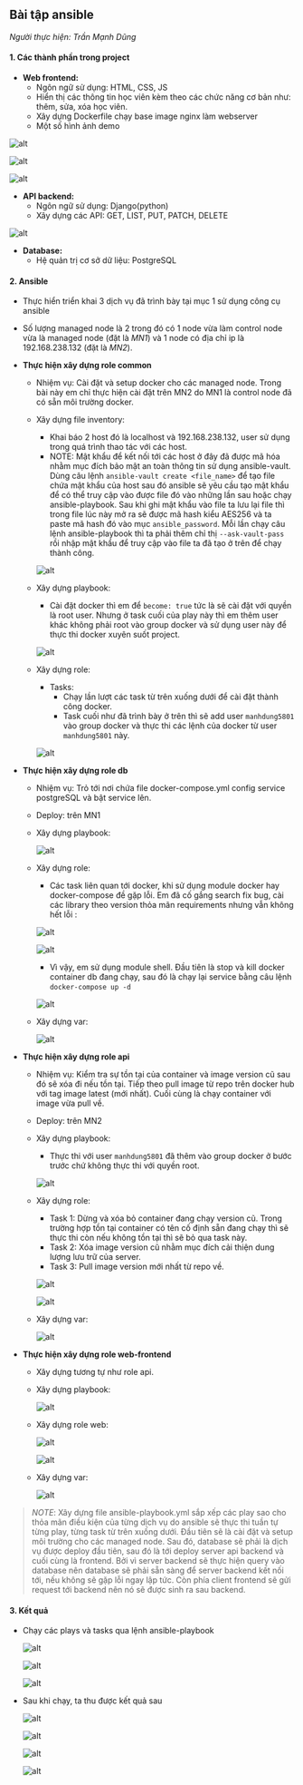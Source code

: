 ## Bài tập ansible

*Người thực hiện: Trần Mạnh Dũng*

#### 1. Các thành phần trong project
- **Web frontend:**
  - Ngôn ngữ sử dụng: HTML, CSS, JS
  - Hiển thị các thông tin học viên kèm theo các chức năng cơ bản như: thêm, sửa, xóa học viên.
  - Xây dựng Dockerfile chạy base image nginx làm webserver 
  - Một số hình ảnh demo
  
![alt](images/1-1-web-frontend.jpg)

![alt](images/1-2-web-frontend.jpg)

![alt](images/1-3-web-frontend.png)
- **API backend:**
  - Ngôn ngữ sử dụng: Django(python)
  - Xây dựng các API: GET, LIST, PUT, PATCH, DELETE
  
![alt](images/1-4-api.png)
- **Database:**
  - Hệ quản trị cơ sở dữ liệu: PostgreSQL
#### 2. Ansible
- Thực hiển triển khai 3 dịch vụ đã trình bày tại mục 1 sử dụng công cụ ansible
- Số lượng managed node là 2 trong đó có 1 node vừa làm control node vừa là managed node (đặt là *MN1*) và 1 node có địa chỉ ip là 192.168.238.132 (đặt là *MN2*).
- **Thực hiện xây dựng role common**
  - Nhiệm vụ: Cài đặt và setup docker cho các managed node. Trong bài này em chỉ thực hiện cài đặt trên MN2 do MN1 là control node đã có sẵn môi trường docker.
  - Xây dựng file inventory:
    - Khai báo 2 host đó là localhost và 192.168.238.132, user sử dụng trong quá trình thao tác với các host.
    - NOTE: Mật khẩu để kết nối tới các host ở đây đã được mã hóa nhằm mục đích bảo mật an toàn thông tin sử dụng ansible-vault. Dùng câu lệnh `ansible-vault create <file_name>` để tạo file chứa mật khẩu của host sau đó ansible sẽ yêu cầu tạo mật khẩu để có thể truy cập vào được file đó vào những lần sau hoặc chạy ansible-playbook. Sau khi ghi mật khẩu vào file ta lưu lại file thì trong file lúc này mở ra sẽ được mã hash kiểu AES256 và ta paste mã hash đó vào mục `ansible_password`. Mỗi lần chạy câu lệnh ansible-playbook thì ta phải thêm chỉ thị `--ask-vault-pass` rồi nhập mật khẩu để truy cập vào file ta đã tạo ở trên để chạy thành công.

    ![alt](images/2-1-ansible-.png)

  - Xây dựng playbook:
    - Cài đặt docker thì em để `become: true` tức là sẽ cài đặt với quyền là root user. Nhưng ở task cuối của play này thì em thêm user khác không phải root vào group docker và sử dụng user này để thực thi docker xuyên suốt project.

    ![alt](images/2-2-ansibleplaybook-common.png)
  - Xây dựng role:
    - Tasks:
      - Chạy lần lượt các task từ trên xuống dưới để cài đặt thành công docker.
      - Task cuối như đã trình bày ở trên thì sẽ add user `manhdung5801` vào group docker và thực thi các lệnh của docker từ user `manhdung5801` này.

    ![alt](images/2-3-ansibleplaybook-common.png)

- **Thực hiện xây dựng role db**
  - Nhiệm vụ: Trỏ tới nơi chứa file docker-compose.yml config service postgreSQL và bật service lên.
  - Deploy: trên MN1
  - Xây dựng playbook:
  
    ![alt](images/2-4-ansibleplaybook-db.png)
  - Xây dựng role:
    - Các task liên quan tới docker, khi sử dụng module docker hay docker-compose đề gặp lỗi. Em đã cố gắng search fix bug, cài các library theo version thỏa mãn requirements nhưng vẫn không hết lỗi :

    ![alt](images/db_bug.jpeg)

    ![alt](images/2-6-ansibleplaybook-db.png)
    - Vì vậy, em sử dụng module shell. Đầu tiên là stop và kill docker container db đang chạy, sau đó là chạy lại service bằng câu lệnh `docker-compose up -d`

    ![alt](images/2-5-ansibleplaybook-db.png)
  - Xây dựng var:
    
    ![alt](images/2-7-ansibleplaybook-db.png)
- **Thực hiện xây dựng role api**
  - Nhiệm vụ: Kiểm tra sự tồn tại của container và image version cũ sau đó sẽ xóa đi nếu tồn tại. Tiếp theo pull image từ repo trên docker hub với tag image latest (mới nhất). Cuối cùng là chạy container với image vừa pull về.
  - Deploy: trên MN2
  - Xây dựng playbook:
    - Thực thi với user `manhdung5801` đã thêm vào group docker ở bước trước chứ không thực thi với quyền root.
  
    ![alt](images/2-8-ansibleplaybook-api.png)
  - Xây dựng role:
    - Task 1: Dừng và xóa bỏ container đang chạy version cũ. Trong trường hợp tồn tại container có tên cố định sẵn đang chạy thì sẽ thực thi còn nếu không tồn tại thì sẽ bỏ qua task này.
    - Task 2: Xóa image version cũ nhằm mục đích cải thiện dung lượng lưu trữ của server.
    - Task 3: Pull image version mới nhất từ repo về.
    
    ![alt](images/2-9-ansibleplaybook-api.png)

    ![alt](images/2-11-ansibleplaybook-apidockerhub.jpg)
  - Xây dựng var:

    ![alt](images/2-10-ansibleplaybook-api.png)
- **Thực hiện xây dựng role web-frontend**
  - Xây dựng tương tự như role api.
  - Xây dựng playbook:
  
    ![alt](images/2-12-ansibleplaybook-web.png)
  - Xây dựng role web:

    ![alt](images/2-13-ansibleplaybook-web.png)

    ![alt](images/2-15-ansibleplaybook-webdockerhub.png)
  - Xây dựng var:

    ![alt](images/2-14-ansibleplaybook-web.png)
> *NOTE*: Xây dựng file ansible-playbook.yml sắp xếp các play sao cho thỏa mãn điều kiện của từng dịch vụ do ansible sẽ thực thi tuần tự từng play, từng task từ trên xuống dưới. Đầu tiên sẽ là cài đặt và setup môi trường cho các managed node. Sau đó, database sẽ phải là dịch vụ được deploy đầu tiên, sau đó là tới deploy server api backend và cuối cùng là frontend. Bởi vì server backend sẽ thực hiện query vào database nên database sẽ phải sẵn sàng để server backend kết nối tới, nếu không sẽ gặp lỗi ngay lập tức. Còn phía client frontend sẽ gửi request tới backend nên nó sẽ được sinh ra sau backend.

#### 3. Kết quả
- Chạy các plays và tasks qua lệnh ansible-playbook

  ![alt](images/3-1-result.png)

  ![alt](images/3-2-result.png)

  ![alt](images/3-3-result.png)

- Sau khi chạy, ta thu được kết quả sau

  ![alt](images/3-4-result.png)

  ![alt](images/3-7-result.png)

  ![alt](images/3-5-result.png)

  ![alt](images/3-6-result.png)
